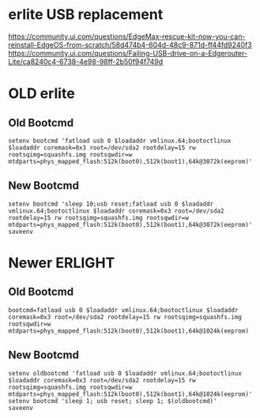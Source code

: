# erlite USB replacement

https://community.ui.com/questions/EdgeMax-rescue-kit-now-you-can-reinstall-EdgeOS-from-scratch/58d474b4-604d-48c9-871d-ff44fd9240f3
https://community.ui.com/questions/Failing-USB-drive-on-a-Edgerouter-Lite/ca8240c4-6738-4e98-98ff-2b50f94f749d

# OLD erlite
## Old Bootcmd 
```
setenv bootcmd 'fatload usb 0 $loadaddr vmlinux.64;bootoctlinux $loadaddr coremask=0x3 root=/dev/sda2 rootdelay=15 rw rootsqimg=squashfs.img rootsqwdir=w mtdparts=phys_mapped_flash:512k(boot0),512k(boot1),64k@3072k(eeprom)'
```

## New Bootcmd
```
setenv bootcmd 'sleep 10;usb reset;fatload usb 0 $loadaddr vmlinux.64;bootoctlinux $loadaddr coremask=0x3 root=/dev/sda2 rootdelay=15 rw rootsqimg=squashfs.img rootsqwdir=w mtdparts=phys_mapped_flash:512k(boot0),512k(boot1),64k@3072k(eeprom)'
saveenv
```

# Newer ERLIGHT
## Old Bootcmd
```
bootcmd=fatload usb 0 $loadaddr vmlinux.64;bootoctlinux $loadaddr coremask=0x3 root=/dev/sda2 rootdelay=15 rw rootsqimg=squashfs.img rootsqwdir=w mtdparts=phys_mapped_flash:512k(boot0),512k(boot1),64k@1024k(eeprom)

```


## New Bootcmd
```
setenv oldbootcmd 'fatload usb 0 $loadaddr vmlinux.64;bootoctlinux $loadaddr coremask=0x3 root=/dev/sda2 rootdelay=15 rw rootsqimg=squashfs.img rootsqwdir=w mtdparts=phys_mapped_flash:512k(boot0),512k(boot1),64k@1024k(eeprom)'
setenv bootcmd 'sleep 1; usb reset; sleep 1; $(oldbootcmd)'
saveenv
```
